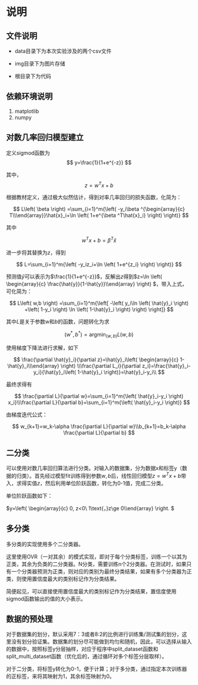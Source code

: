 # 说明           

## 文件说明                                                                     

- data目录下为本次实验涉及的两个csv文件

- img目录下为图片存储

- 根目录下为代码

## 依赖环境说明

1. matplotlib
2. numpy

## 对数几率回归模型建立

定义sigmod函数为
$$
y=\frac{1}{1+e^{-z}}
$$


其中，
$$
z=w^Tx+b
$$
                   

根据教材定义，通过极大似然估计，得到对率几率回归的损失函数，化简为：

 
$$
L\left( \beta \right) =\sum_{i=1}^m{\left( -y_i\beta ^{\begin{array}{c} T\\\end{array}}\hat{x}_i+\ln \left( 1+e^{\beta ^T\hat{x}_i} \right) \right)}
$$

其中

$$
w^Tx+b=\beta ^T\hat{x}
$$

进一步将其替换为$z$，得到

$$
L=\sum_{i=1}^m{\left( -y_iz_i+\ln \left( 1+e^{z_i} \right) \right)}
$$

预测值$\hat{y}$可以表示为$\frac{1}{1+e^{-z}}$，反解出$z$得到$z=\ln \left( \begin{array}{c} \frac{\hat{y}}{1-\hat{y}}\\\end{array} \right) $，带入上式，可化简为：

$$
L\left( w,b \right) =\sum_{i=1}^m{\left[ -\left( y_i\ln \left( \hat{y}_i \right) +\left( 1-y_i \right) \ln \left( 1-\hat{y}_i \right) \right) \right]}
$$
 
其中$L$是关于参数$w$和$b$的函数，问题转化为求

$$
\left( w^*,b^* \right) =\mathrm{arg}\min _{\left( w,b \right)}L\left( w,b \right)
$$

使用梯度下降法进行求解，如下

$$
\frac{\partial \hat{y}_i}{\partial z}=\hat{y}_i\left( \begin{array}{c} 1-\hat{y}_i\\\end{array} \right) \\\frac{\partial L_i}{\partial z_i}=\frac{\hat{y}_i-y_i}{\hat{y}_i\left( 1-\hat{y}_i \right)}=\hat{y}_i-y_i\\
$$


最终求得有

$$
\frac{\partial L}{\partial w}=\sum_{i=1}^m{\left( \hat{y}_i-y_i \right) x_i}\\\frac{\partial L}{\partial b}=\sum_{i=1}^m{\left( \hat{y}_i-y_i \right)}
$$

由梯度迭代公式：

$$
w_{k+1}=w_k-\alpha \frac{\partial L}{\partial w}\\b_{k+1}=b_k-\alpha \frac{\partial L}{\partial b}
$$
 

## 二分类

可以使用对数几率回归算法进行分类。对输入的数据集，分为数据x和标签y（数据的归类）。首先经过模型fit训练得到参数$w,b$后，线性回归模型$z=w^Tx+b$带入，求得实值$z$，然后利用单位阶跃函数，转化为0-1值，完成二分类。

单位阶跃函数如下：

 $y=\left\{ \begin{array}{c}                                  0, z<0\\ 1\text{，}z\ge 0\\\end{array} \right. $

## 多分类                                           

多分类的实现使用多个二分类器。

这里使用OVR（一对其余）的模式实现，即对于每个分类标签，训练一个以其为正类，其余为负类的二分类器。N分类，需要训练n个2分类器。在测试时，如果只有一个分类器预测为正类，则对应的类别为最终分类结果，如果有多个分类器为正类，则使用置信度最大的类别标记作为分类结果。

简便起见，可以直接使用置信度最大的类别标记作为分类结果，置信度使用sigmod函数输出的值的大小表示。

 

## 数据的预处理

对于数据集的划分，默认采用7：3或者8:2的比例进行训练集/测试集的划分，这里没有划分验证集。数据集的划分尽可能做到均匀和随机，因此，可以选择从输入的数据中，按照标签y分层抽样，对应于程序中split_dataset函数和split_multi_dataset函数（优化后的，通过循环对多个标签分层取样）。



对于二分类，将标签y转化为0-1，便于计算；对于多分类，通过指定本次训练器的正标签，来将其映射为1，其余标签映射为0。


